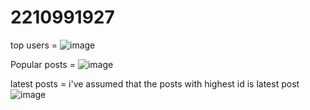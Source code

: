 # 2210991927

top users = 
![image](https://github.com/user-attachments/assets/59204364-652f-4cfc-bf33-7e12677cd27e)

Popular posts = 
![image](https://github.com/user-attachments/assets/49e94e02-6f63-4ae0-ac2d-025881ea8c64)


latest posts = i've assumed that the posts with highest id is latest post
![image](https://github.com/user-attachments/assets/996ee0d6-2413-4ff7-a906-15c30c5bbb05)
